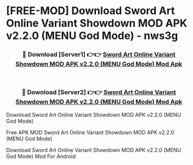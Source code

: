 # [FREE-MOD] Download Sword Art Online Variant Showdown MOD APK v2.2.0 (MENU God Mode) - nws3g


<div align="center">
<h3>🔴 Download [Server1] 👉👉 <a href="https://apk-comot.site?title=Sword_Art_Online_Variant_Showdown_MOD_APK_v2.2.0_(MENU_God_Mode)">Sword Art Online Variant Showdown MOD APK v2.2.0 (MENU God Mode) Mod Apk</a></h3><br>

<h3>🔴 Download [Server2] 👉👉 <a href="https://apk-comot.site?title=Sword_Art_Online_Variant_Showdown_MOD_APK_v2.2.0_(MENU_God_Mode)">Sword Art Online Variant Showdown MOD APK v2.2.0 (MENU God Mode) Mod Apk</a></h3>
</div>



Download Sword Art Online Variant Showdown MOD APK v2.2.0 (MENU God Mode) 

Free APK MOD Sword Art Online Variant Showdown MOD APK v2.2.0 (MENU God Mode) 

Download Sword Art Online Variant Showdown MOD APK v2.2.0 (MENU God Mode) Mod For Android

